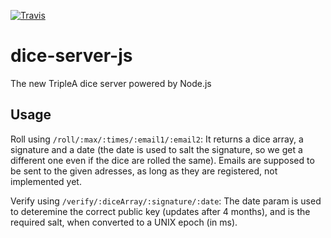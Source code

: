 [![Travis](https://img.shields.io/travis/triplea-game/dice-server-js.svg?style=flat-square)](https://travis-ci.org/triplea-game/dice-server-js)
# dice-server-js
The new TripleA dice server powered by Node.js
## Usage
Roll using `/roll/:max/:times/:email1/:email2`:
It returns a dice array, a signature and a date (the date is used to salt the signature, so we get a different one even if the dice are rolled the same). Emails are supposed to be sent to the given adresses, as long as they are registered, not implemented yet.

Verify using `/verify/:diceArray/:signature/:date`:
The date param is used to deteremine the correct public key (updates after 4 months), and is the required salt, when converted to a UNIX epoch (in ms).
